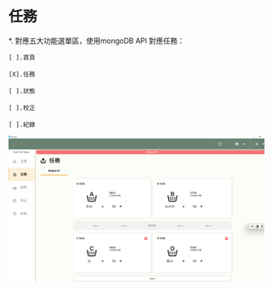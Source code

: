 # 任務

*. 對應五大功能選單區，使用mongoDB API 對應任務：

    [ ].首頁
    
    [X].任務
    
    [ ].狀態
    
    [ ].校正
    
    [ ].紀錄



![img1.png](../images/img1.png)
